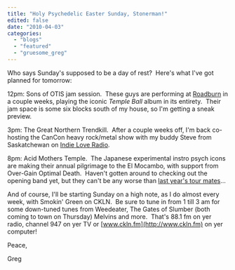 ```yaml
---
title: "Holy Psychedelic Easter Sunday, Stonerman!"
edited: false
date: "2010-04-03"
categories:
  - "blogs"
  - "featured"
  - "gruesome_greg"
---
```


Who says Sunday's supposed to be a day of rest?  Here's what I've got planned for tomorrow:

12pm: Sons of OTIS jam session.  These guys are performing at [Roadburn](http://www.roadburn.com/roadburn-2010/) in a couple weeks, playing the iconic _Temple Ball_ album in its entirety.  Their jam space is some six blocks south of my house, so I'm getting a sneak preview.

3pm: The Great Northern Trendkill.  After a couple weeks off, I'm back co-hosting the CanCon heavy rock/metal show with my buddy Steve from Saskatchewan on [Indie Love Radio](http://indielove.ca/).

8pm: Acid Mothers Temple.  The Japanese experimental instro psych icons are making their annual pilgrimage to the El Mocambo, with support from Over-Gain Optimal Death.  Haven't gotten around to checking out the opening band yet, but they can't be any worse than [last year's tour mates](http://www.toohightogetitright.com/reviews/concerts/april1409.html)...

And of course, I'll be starting Sunday on a high note, as I do almost every week, with Smokin' Green on CKLN.  Be sure to tune in from 1 till 3 am for some down-tuned tunes from Weedeater, The Gates of Slumber (both coming to town on Thursday) Melvins and more.  That's 88.1 fm on yer radio, channel 947 on yer TV or [www.ckln.fm](http://www.ckln.fm) on yer computer!

Peace,

Greg
